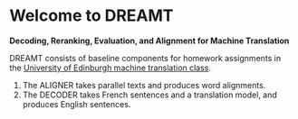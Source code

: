 Welcome to DREAMT
=================
**Decoding, Reranking, Evaluation, and Alignment for Machine Translation**

DREAMT consists of baseline components for homework assignments in the 
[University of Edinburgh machine translation class](http://www.inf.ed.ac.uk/teaching/courses/mt/).

1. The ALIGNER takes parallel texts and produces word alignments.
2. The DECODER takes French sentences and a translation model, and produces English sentences.
